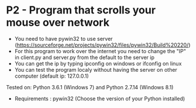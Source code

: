 # P2 - Program that scrolls your mouse over network

- You need to have pywin32 to use server (https://sourceforge.net/projects/pywin32/files/pywin32/Build%20220/)
- For this program to work over the internet you need to change the "IP" in client.py and server.py from the default to the server ip
- You can get the ip by typing ipconfig on windows or ifconfig on linux
- You can test the program localy without having the server on other computer (default ip: 127.0.0.1)

Tested on: Python 3.6.1 (Windows 7) and Python 2.7.14 (Windows 8.1)
- Requirements : pywin32 (Choose the version of your Python installed)
